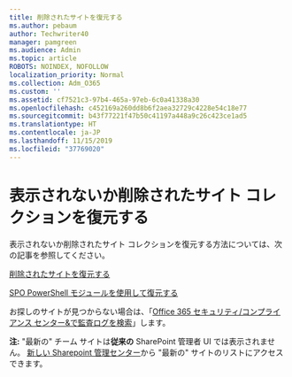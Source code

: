 ```yaml
---
title: 削除されたサイトを復元する
ms.author: pebaum
author: Techwriter40
manager: pamgreen
ms.audience: Admin
ms.topic: article
ROBOTS: NOINDEX, NOFOLLOW
localization_priority: Normal
ms.collection: Adm_O365
ms.custom: ''
ms.assetid: cf7521c3-97b4-465a-97eb-6c0a41338a30
ms.openlocfilehash: c452169a260dd8b6f2aea32729c4228e54c18e77
ms.sourcegitcommit: b43f77221f47b50c41197a448a9c26c423ce1ad5
ms.translationtype: HT
ms.contentlocale: ja-JP
ms.lasthandoff: 11/15/2019
ms.locfileid: "37769020"
---
```

# <a name="recover-missing-or-deleted-site-collections"></a>表示されないか削除されたサイト コレクションを復元する

表示されないか削除されたサイト コレクションを復元する方法については、次の記事を参照してください。

[削除されたサイトを復元する](https://docs.microsoft.com/sharepoint/restore-deleted-site-collection)

[SPO PowerShell モジュールを使用して復元する](https://support.office.com/article/Introduction-to-the-SharePoint-Online-Management-Shell-C16941C3-19B4-4710-8056-34C034493429)

お探しのサイトが見つからない場合は、「[Office 365 セキュリティ/コンプライアンス センター&amp;で監査ログを検索](https://docs.microsoft.com/office365/securitycompliance/search-the-audit-log-in-security-and-compliance)」します。

**注:** "最新の" チーム サイトは**従来の** SharePoint 管理者 UI では表示されません。 [新しい Sharepoint 管理センター](https://docs.microsoft.com/sharepoint/get-started-new-admin-center)から "最新の" サイトのリストにアクセスできます。


